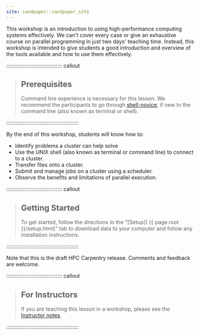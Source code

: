 ```yaml
---
site: sandpaper::sandpaper_site
---
```


This workshop is an introduction to using high-performance computing systems
effectively. We can't cover every case or give an exhaustive course on parallel
programming in just two days' teaching time. Instead, this workshop is intended
to give students a good introduction and overview of the tools available and
how to use them effectively.

::::::::::::::::::::::::::::::::::::: callout

> ## Prerequisites
>
> Command line experience is necessary for this lesson. We recommend the
> participants to go through
> [shell-novice](https://swcarpentry.github.io/shell-novice/), if new to the
> command line (also known as terminal or shell).

::::::::::::::::::::::::::::::::::::::::::::::::

By the end of this workshop, students will know how to:

* Identify problems a cluster can help solve
* Use the UNIX shell (also known as terminal or command line) to
  connect to a cluster.
* Transfer files onto a cluster.
* Submit and manage jobs on a cluster using a scheduler.
* Observe the benefits and limitations of parallel execution.



::::::::::::::::::::::::::::::::::::: callout

> ## Getting Started
>
> To get started, follow the directions in the "[Setup](
> {{ page.root }}/setup.html)" tab to download data to your computer and follow
> any installation instructions.

::::::::::::::::::::::::::::::::::::::::::::::::

Note that this is the draft HPC Carpentry release. Comments and feedback are
welcome.

::::::::::::::::::::::::::::::::::::: callout

> ## For Instructors
>
> If you are teaching this lesson in a workshop, please see the
> [Instructor notes](guide/).

::::::::::::::::::::::::::::::::::::::::::::::::


